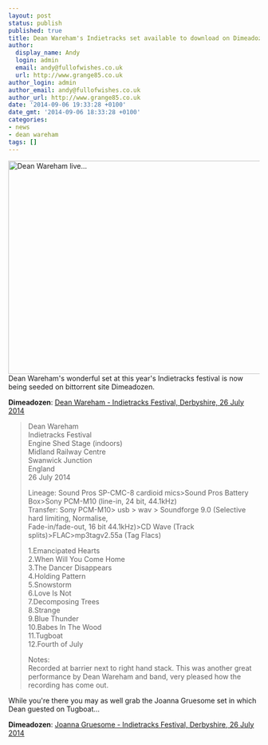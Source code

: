 ```yaml
---
layout: post
status: publish
published: true
title: Dean Wareham's Indietracks set available to download on Dimeadozen
author:
  display_name: Andy
  login: admin
  email: andy@fullofwishes.co.uk
  url: http://www.grange85.co.uk
author_login: admin
author_email: andy@fullofwishes.co.uk
author_url: http://www.grange85.co.uk
date: '2014-09-06 19:33:28 +0100'
date_gmt: '2014-09-06 18:33:28 +0100'
categories:
- news
- dean wareham
tags: []
---
```

<p><a href="https://www.flickr.com/photos/-christoph-/14568715680" title="Dean Wareham live... by Christoph!, on Flickr"><img class="aligncenter" src="https://farm6.staticflickr.com/5582/14568715680_62d7c1dcae_z.jpg" width="640" height="427" alt="Dean Wareham live..."></a><br />
Dean Wareham's wonderful set at this year's Indietracks festival is now being seeded on bittorrent site Dimeadozen.</p>
<p><strong>Dimeadozen</strong>: <a href="http://www.dimeadozen.org/torrents-details.php?id=504011">Dean Wareham - Indietracks Festival, Derbyshire, 26 July 2014</a></p>
<blockquote><p>
Dean Wareham<br />
Indietracks Festival<br />
Engine Shed Stage (indoors)<br />
Midland Railway Centre<br />
Swanwick Junction<br />
England<br />
26 July 2014</p>
<p>Lineage: Sound Pros SP-CMC-8 cardioid mics>Sound Pros Battery Box>Sony PCM-M10 (line-in, 24 bit, 44.1kHz)<br />
Transfer: Sony PCM-M10> usb > wav > Soundforge 9.0 (Selective hard limiting, Normalise,<br />
Fade-in/fade-out, 16 bit 44.1kHz)>CD Wave (Track splits)>FLAC>mp3tagv2.55a (Tag Flacs)</p>
<p>1.Emancipated Hearts<br />
2.When Will You Come Home<br />
3.The Dancer Disappears<br />
4.Holding Pattern<br />
5.Snowstorm<br />
6.Love Is Not<br />
7.Decomposing Trees<br />
8.Strange<br />
9.Blue Thunder<br />
10.Babes In The Wood<br />
11.Tugboat<br />
12.Fourth of July</p>
<p>Notes:<br />
Recorded at barrier next to right hand stack. This was another great performance by Dean Wareham and band, very pleased how the recording has come out.
</p></blockquote>
<p>While you're there you may as well grab the Joanna Gruesome set in which Dean guested on Tugboat...</p>
<p><strong>Dimeadozen</strong>: <a href="http://www.dimeadozen.org/torrents-details.php?id=500053">Joanna Gruesome - Indietracks Festival, Derbyshire, 26 July 2014</a></p>
